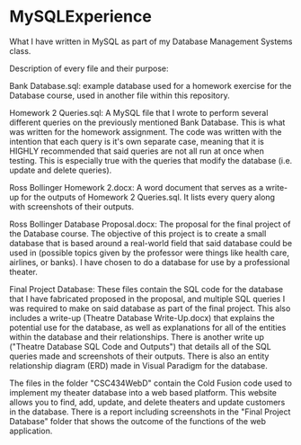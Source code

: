 # MySQLExperience
What I have written in MySQL as part of my Database Management Systems class.

Description of every file and their purpose:

Bank Database.sql: example database used for a homework exercise for the Database course, used in another file within this repository.

Homework 2 Queries.sql: A MySQL file that I wrote to perform several different queries on the previously mentioned Bank Database.
This is what was written for the homework assignment. The code was written with the intention that each query is it's own separate case,
meaning that it is HIGHLY recommended that said queries are not all run at once when testing. This is especially true with the queries that
modify the database (i.e. update and delete queries).

Ross Bollinger Homework 2.docx: A word document that serves as a write-up for the outputs of Homework 2 Queries.sql. It lists every
query along with screenshots of their outputs.

Ross Bollinger Database Proposal.docx: The proposal for the final project of the Database course. The objective of this project is to
create a small database that is based around a real-world field that said database could be used in (possible topics given by the professor
were things like health care, airlines, or banks). I have chosen to do a database for use by a professional theater.

Final Project Database: These files contain the SQL code for the database that I have fabricated proposed in the proposal, and multiple SQL queries I was required to make on said database as part of the final project. This also includes a write-up (Theatre Database Write-Up.docx) that explains the potential use for the database, as well as explanations for all of the entities within the database and their relationships. There is another write up ("Theatre Database SQL Code and Outputs") that details all of the SQL queries made and screenshots of their outputs. There is also an entity relationship diagram (ERD) made in Visual Paradigm for the database.

The files in the folder "CSC434WebD" contain the Cold Fusion code used to implement my theater database into a web based platform. This  website allows you to find, add, update, and delete theaters and update customers in the database. There is a report including           screenshots in the "Final Project Database" folder that shows the outcome of the functions of the web application.

